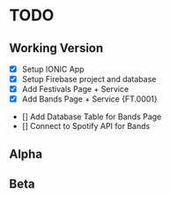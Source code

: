 # TODO

## Working Version

- [x] Setup IONIC App
- [x] Setup Firebase project and database
- [x] Add Festivals Page + Service
- [X] Add Bands Page + Service {FT.0001}
- [] Add Database Table for Bands Page
- [] Connect to Spotify API for Bands

## Alpha

## Beta
